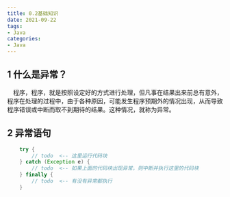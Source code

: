 ```yaml
---
title: 0.2基础知识
date: 2021-09-22
tags:
- Java
categories:
- Java
---
```


## 1 什么是异常？
&emsp;程序，程序，就是按照设定好的方式进行处理，但凡事在结果出来前总有意外，程序在处理的过程中，由于各种原因，可能发生程序预期外的情况出现，从而导致
程序错误或中断而取不到期待的结果。这种情况，就称为异常。  

## 2 异常语句
``` java
    try {
        // todo  <-- 这里运行代码块
    } catch (Exception e) {
        // todo  <-- 如果上面的代码块出现异常，则中断并执行这里的代码块
    } finally {
        // todo  <-- 有没有异常都执行
    }
```

